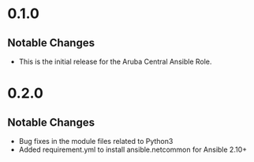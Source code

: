 # 0.1.0

## Notable Changes
* This is the initial release for the Aruba Central Ansible Role.


# 0.2.0

## Notable Changes
* Bug fixes in the module files related to Python3
* Added requirement.yml to install ansible.netcommon for Ansible 2.10+